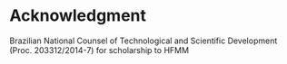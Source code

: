 # Acknowledgment

Brazilian National Counsel of Technological and Scientific Development (Proc. 203312/2014-7) for scholarship to HFMM
